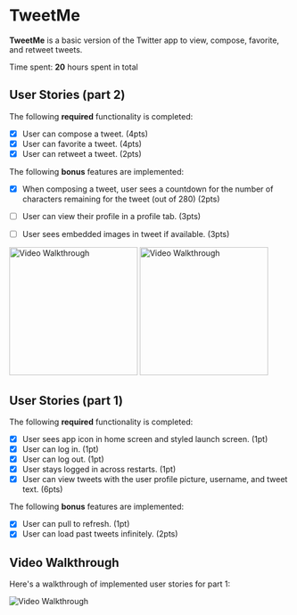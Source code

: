 # TweetMe

**TweetMe** is a basic version of the Twitter app to view, compose, favorite, and retweet tweets.

Time spent: **20** hours spent in total

## User Stories (part 2)

The following **required** functionality is completed:

- [x] User can compose a tweet. (4pts)
- [x] User can favorite a tweet. (4pts)
- [x] User can retweet a tweet. (2pts)

The following **bonus** features are implemented:

- [x] When composing a tweet, user sees a countdown for the number of characters remaining for the tweet (out of 280) (2pts)
- [ ] User can view their profile in a profile tab. (3pts)
- [ ] User sees embedded images in tweet if available. (3pts)


<img src='http://g.recordit.co/7ENU8Nw8PL.gif' title='Video Walkthrough' width='230' alt='Video Walkthrough' />
<img src='http://g.recordit.co/JdeDUkch1n.gif' title='Video Walkthrough' width='230' alt='Video Walkthrough' />


## User Stories (part 1)

The following **required** functionality is completed:

- [x] User sees app icon in home screen and styled launch screen. (1pt)
- [x] User can log in. (1pt)
- [x] User can log out. (1pt)
- [x] User stays logged in across restarts. (1pt)
- [x] User can view tweets with the user profile picture, username, and tweet text. (6pts)

The following **bonus** features are implemented:

- [x] User can pull to refresh. (1pt)
- [x] User can load past tweets infinitely. (2pts)

## Video Walkthrough

Here's a walkthrough of implemented user stories for part 1:

<img src='http://g.recordit.co/nugrSlmkjS.gif' title='Video Walkthrough' width='' alt='Video Walkthrough' />

